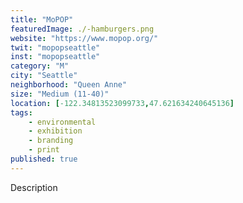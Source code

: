 ```yaml
---
title: "MoPOP"
featuredImage: ./-hamburgers.png
website: "https://www.mopop.org/"
twit: "mopopseattle"
inst: "mopopseattle"
category: "M"
city: "Seattle"
neighborhood: "Queen Anne"
size: "Medium (11-40)"
location: [-122.34813523099733,47.621634240645136]
tags:
    - environmental
    - exhibition
    - branding
    - print
published: true
---
```


Description
